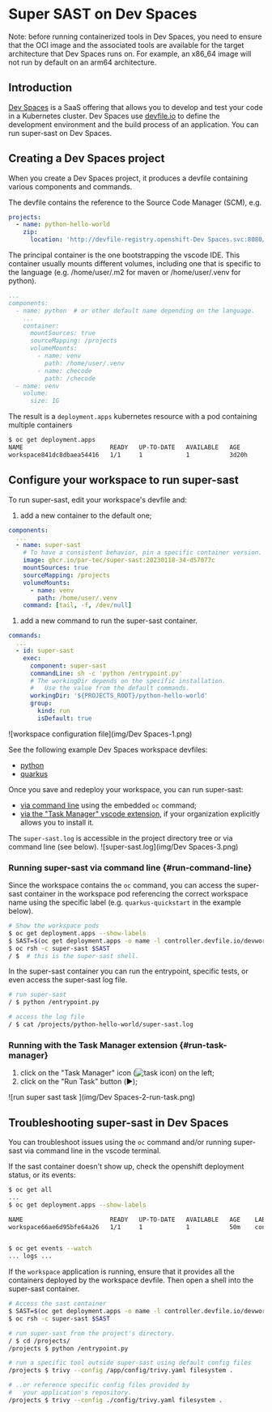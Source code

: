 # Super SAST on Dev Spaces

Note: before running containerized tools in Dev Spaces, you need to ensure that the OCI image
and the associated tools are available for the target architecture that Dev Spaces runs on.
For example, an x86_64 image will not run by default on an arm64 architecture.

## Introduction

[Dev Spaces](https://developers.redhat.com/products/openshift-dev-spaces/overview) is a SaaS offering that allows you to develop and test your code in a Kubernetes cluster.
Dev Spaces use [devfile.io](https://devfile.io) to define the development environment and the build process of an application.
You can run super-sast on Dev Spaces.

## Creating a Dev Spaces project

When you create a Dev Spaces project, it produces a devfile containing various components and commands.

The devfile contains the reference to the Source Code Manager (SCM), e.g.

```yaml
projects:
  - name: python-hello-world
    zip:
      location: 'http://devfile-registry.openshift-Dev Spaces.svc:8080/resources/v2/python-hello-world.zip'
```

The principal container is the one bootstrapping the vscode IDE.
This container usually mounts different volumes,
including one that is specific to the language (e.g. /home/user/.m2 for maven or /home/user/.venv for python).

```yaml
...
components:
  - name: python  # or other default name depending on the language.
    ...
    container:
      mountSources: true
      sourceMapping: /projects
      volumeMounts:
        - name: venv
          path: /home/user/.venv
        - name: checode
          path: /checode
  - name: venv
    volume:
      size: 1G
```

The result is a `deployment.apps` kubernetes resource with a pod containing multiple containers

```bash
$ oc get deployment.apps
NAME                        READY   UP-TO-DATE   AVAILABLE   AGE
workspace841dc8dbaea54416   1/1     1            1           3d20h
```

## Configure your workspace to run super-sast

To run super-sast, edit your workspace's devfile and:

1. add a new container to the default one;

```yaml
components:
  ...
  - name: super-sast
    # To have a consistent behavior, pin a specific container version.
    image: ghcr.io/par-tec/super-sast:20230118-34-d57077c
    mountSources: true
    sourceMapping: /projects
    volumeMounts:
      - name: venv
        path: /home/user/.venv
    command: [tail, -f, /dev/null]
```

1. add a new command to run the super-sast container.

```yaml
commands:
  ...
  - id: super-sast
    exec:
      component: super-sast
      commandLine: sh -c 'python /entrypoint.py'
      # The workingDir depends on the specific installation.
      #   Use the value from the default commands.
      workingDir: '${PROJECTS_ROOT}/python-hello-world'
      group:
        kind: run
        isDefault: true
```

![workspace configuration file](img/Dev Spaces-1.png)

See the following example Dev Spaces workspace devfiles:

- [python](devspaces-workfile-super-sast-python.yaml)
- [quarkus](devspaces-workfile-super-sast-quarkus.yaml)

Once you save and redeploy your workspace, you can run super-sast:

- [via command line](#run-command-line) using the embedded `oc` command;
- [via the "Task Manager" vscode extension](#run-task-manager), if your organization explicitly allows you to install it.

The `super-sast.log` is accessible in the project directory tree
or via command line (see below).
![super-sast.log](img/Dev Spaces-3.png)

### Running super-sast via command line {#run-command-line}

Since the workspace contains the `oc` command, you can access the super-sast container
in the workspace pod referencing the correct workspace name using
the specific label (e.g. `quarkus-quickstart` in the example below).

```bash
# Show the workspace pods
$ oc get deployment.apps --show-labels
$ SAST=$(oc get deployment.apps -o name -l controller.devfile.io/devworkspace_name=quarkus-quickstart)
$ oc rsh -c super-sast $SAST
/ $  # this is the super-sast shell.
```

In the super-sast container you can run the entrypoint,
specific tests, or even access the super-sast log file.

```bash
# run super-sast
/ $ python /entrypoint.py

# access the log file
/ $ cat /projects/python-hello-world/super-sast.log
```

### Running with the Task Manager extension  {#run-task-manager}

1. click on the "Task Manager" icon (![task icon](https://upload.wikimedia.org/wikipedia/commons/thumb/6/68/Font_Awesome_5_solid_tasks.svg/12px-Font_Awesome_5_solid_tasks.svg.png)) on the left;
2. click on the "Run Task" button (▶️);

![run super sast task ](img/Dev Spaces-2-run-task.png)

## Troubleshooting super-sast in Dev Spaces

You can troubleshoot issues using the `oc` command and/or running super-sast via command line in the vscode terminal.

If the sast container doesn't show up, check the openshift deployment status, or its events:

```bash
$ oc get all
...
$ oc get deployment.apps --show-labels

NAME                        READY   UP-TO-DATE   AVAILABLE   AGE    LABELS
workspace66ae6d95bfe64a26   1/1     1            1           50m    controller.devfile.io/devworkspace_name=quarkus-quickstart


$ oc get events --watch
... logs ...
```

If the `workspace` application is running, ensure that it provides all the containers deployed by the workspace devfile.
Then open a shell into the super-sast container.

```bash
# Access the sast container
$ SAST=$(oc get deployment.apps -o name -l controller.devfile.io/devworkspace_name=quarkus-quickstart)
$ oc rsh -c super-sast $SAST

# run super-sast from the project's directory.
/ $ cd /projects/
/projects $ python /entrypoint.py

# run a specific tool outside super-sast using default config files
/projects $ trivy --config /app/config/trivy.yaml filesystem .

# ..or reference specific config files provided by
#   your application's repository.
/projects $ trivy --config ./config/trivy.yaml filesystem .
```
